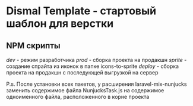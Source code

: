 # Dismal Template - стартовый шаблон для верстки

## NPM скрипты
*dev* - режим разработчика
*prod* - сборка проекта на продакшн
*sprite* - создание спрайта из иконок в папке icons-to-sprite
*deploy* - сборка проекта на продакшн с последующей выгрузкой на сервер

P.s.
После установки всех пакетов, у расширения laravel-mix-nunjucks заменить содержимое файла NunjucksTask.js на содержимое одноименного файла, расположенного в корне проекта